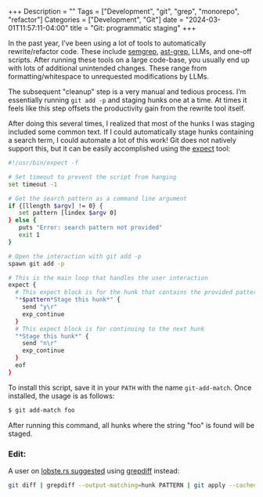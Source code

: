 +++
Description = ""
Tags = ["Development", "git", "grep", "monorepo", "refactor"]
Categories = ["Development", "Git"]
date = "2024-03-01T11:57:11-04:00"
title = "Git: programmatic staging"
+++

In the past year, I’ve been using a lot of tools to automatically rewrite/refactor code. These include  [semgrep](https://semgrep.dev/), [ast-grep](https://ast-grep.github.io/), LLMs, and one-off scripts. After running these tools on a large code-base, you usually end up with lots of additional unintended changes. These range from formatting/whitespace to unrequested modifications by LLMs.

The subsequent "cleanup" step is a very manual and tedious process. I’m essentially running `git add -p` and staging hunks one at a time. At times it feels like this step offsets the productivity gain from the rewrite tool itself.

After doing this several times, I realized that most of the hunks I was staging included some common text. If I could automatically stage hunks containing a search term, I could automate a lot of this work! Git does not natively support this, but it can be easily accomplished using the [expect](https://linux.die.net/man/1/expect) tool:

```bash
#!/usr/bin/expect -f

# Set timeout to prevent the script from hanging
set timeout -1

# Get the search pattern as a command line argument
if {[llength $argv] != 0} {
   set pattern [lindex $argv 0]
} else {
   puts "Error: search pattern not provided"
   exit 1
}

# Open the interaction with git add -p
spawn git add -p

# This is the main loop that handles the user interaction
expect {
  # This expect block is for the hunk that contains the provided pattern
  "*$pattern*Stage this hunk*" {
    send "y\r"
    exp_continue
  }
  # This expect block is for continuing to the next hunk
  "*Stage this hunk*" {
    send "n\r"
    exp_continue
  }
  eof
}
```

To install this script, save it in your `PATH` with the name `git-add-match`.
Once installed, the usage is as follows:

``` sh
$ git add-match foo
```

After running this command, all hunks where the string "foo" is found will be staged.

### Edit:

A user on [lobste.rs suggested](https://lobste.rs/s/2iogwz/git_programmatic_staging#c_q5btxo) using [grepdiff](https://linux.die.net/man/1/grepdiff) instead:

``` sh
git diff | grepdiff --output-matching=hunk PATTERN | git apply --cached
```
